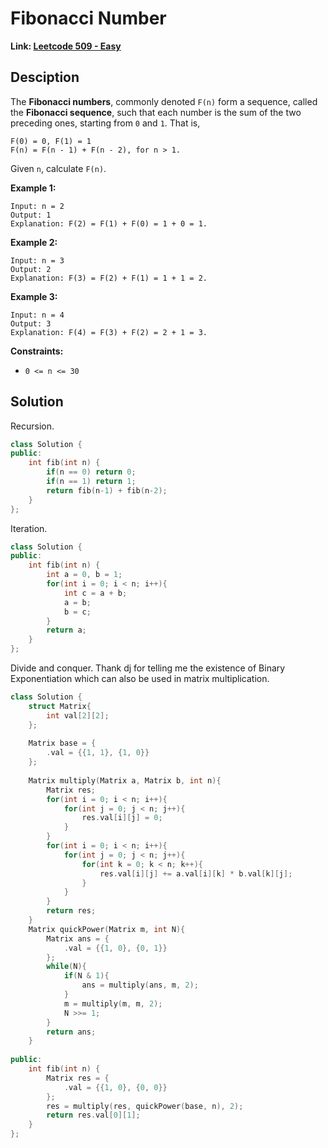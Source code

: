 # Fibonacci Number

**Link: [Leetcode 509 - Easy](https://leetcode.com/problems/fibonacci-number/)**



## Desciption

The **Fibonacci numbers**, commonly denoted `F(n)` form a sequence, called the **Fibonacci sequence**, such that each number is the sum of the two preceding ones, starting from `0` and `1`. That is,

```
F(0) = 0, F(1) = 1
F(n) = F(n - 1) + F(n - 2), for n > 1.
```

Given `n`, calculate `F(n)`.

 

**Example 1:**

```
Input: n = 2
Output: 1
Explanation: F(2) = F(1) + F(0) = 1 + 0 = 1.
```

**Example 2:**

```
Input: n = 3
Output: 2
Explanation: F(3) = F(2) + F(1) = 1 + 1 = 2.
```

**Example 3:**

```
Input: n = 4
Output: 3
Explanation: F(4) = F(3) + F(2) = 2 + 1 = 3.
```

 

**Constraints:**

- `0 <= n <= 30`



## Solution

Recursion.

```c++
class Solution {
public:
    int fib(int n) {
        if(n == 0) return 0;
        if(n == 1) return 1;
        return fib(n-1) + fib(n-2);    
    }
};
```

Iteration.

```c++
class Solution { 
public:
    int fib(int n) {
        int a = 0, b = 1;
        for(int i = 0; i < n; i++){
            int c = a + b;
            a = b;
            b = c;
        }
        return a;
    }
};
```

Divide and conquer. Thank dj for telling me the existence of Binary Exponentiation which can also be used in matrix multiplication.

```c++
class Solution {
    struct Matrix{
        int val[2][2];
    };
    
    Matrix base = {
        .val = {{1, 1}, {1, 0}}
    };
    
    Matrix multiply(Matrix a, Matrix b, int n){
        Matrix res;
        for(int i = 0; i < n; i++){
            for(int j = 0; j < n; j++){
                res.val[i][j] = 0;
            }
        }        
        for(int i = 0; i < n; i++){
            for(int j = 0; j < n; j++){
                for(int k = 0; k < n; k++){
                    res.val[i][j] += a.val[i][k] * b.val[k][j];
                }
            }
        }
        return res;
    }
    Matrix quickPower(Matrix m, int N){
        Matrix ans = {
            .val = {{1, 0}, {0, 1}}
        };
        while(N){
            if(N & 1){
                ans = multiply(ans, m, 2);
            }
            m = multiply(m, m, 2);
            N >>= 1;
        }
        return ans;
    }
    
public:
    int fib(int n) {
        Matrix res = {
            .val = {{1, 0}, {0, 0}}
        };
        res = multiply(res, quickPower(base, n), 2);
        return res.val[0][1];
    }
};
```

